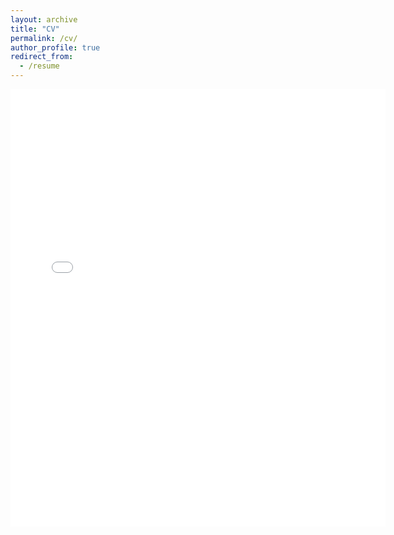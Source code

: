 ```yaml
---
layout: archive
title: "CV"
permalink: /cv/
author_profile: true
redirect_from:
  - /resume
---
```


<embed src="{{ site.baseurl }}/files/GaneshGorti_151021.pdf" width="600" height="700" type='application/pdf'>

